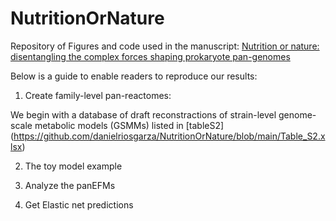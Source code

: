 # NutritionOrNature

Repository of Figures and code used in the manuscript: [Nutrition or nature: disentangling the complex forces shaping prokaryote pan-genomes](https://www.biorxiv.org/content/10.1101/2020.12.14.422685v3)

Below is a guide to enable readers to reproduce our results:

1) Create family-level pan-reactomes:

We begin with a database of draft reconstractions of strain-level genome-scale metabolic models (GSMMs) listed in [tableS2] (https://github.com/danielriosgarza/NutritionOrNature/blob/main/Table_S2.xlsx)

2) The toy model example

3) Analyze the panEFMs

4) Get Elastic net predictions

